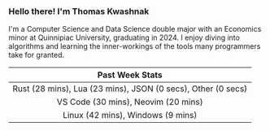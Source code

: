 
### Hello there! I'm Thomas Kwashnak

I'm a Computer Science and Data Science double major with an Economics
minor at Quinnipiac University, graduating in 2024.
I enjoy diving into algorithms and learning the inner-workings of the tools
many programmers take for granted.

| Past Week Stats |
| :---: |
| Rust (28 mins), Lua (23 mins), JSON (0 secs), Other (0 secs) |
| VS Code (30 mins), Neovim (20 mins) |
| Linux (42 mins), Windows (9 mins) |

